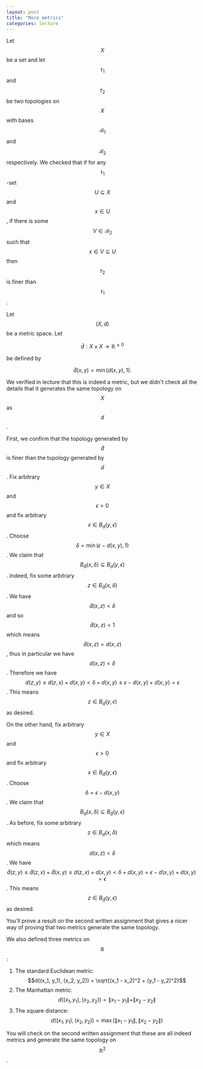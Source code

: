 ```yaml
---
layout: post
title: "More metrics"
categories: lecture
---
```


Let $$X$$ be a set and let $$\tau_1$$ and $$\tau_2$$ be two topologies on $$X$$ with bases $$\mathcal{B}_1$$ and $$\mathcal{B}_2$$ respectively.
We checked that if for any $$\tau_1$$-set $$U \subseteq X$$ and $$x \in U$$, if there is some $$V \in \mathcal{B}_2$$ such that $$x \in V \subseteq U$$ then $$\tau_2$$ is finer than $$\tau_1$$.

Let $$(X, d)$$ be a metric space. Let 

$$\hat{d} : X \times X \rightarrow \mathbb{R}^{\ge 0}$$

be defined by

$$\hat{d}(x, y) = \min(d(x, y), 1).$$

We verified in lecture that this is indeed a metric, but we didn't check all the details that it generates the same topology on $$X$$ as $$d$$.


First, we confirm that the topology generated by $$\hat{d}$$ is finer than the topology generated by $$d$$.
Fix arbitrary $$y \in X$$ and $$\epsilon > 0$$ and fix arbitrary $$x \in B_d(y, \epsilon)$$.
Choose $$\delta = \min(\epsilon - d(x, y), 1)$$.
We claim that $$B_{\hat{d}}(x, \delta) \subseteq B_d(y, \epsilon)$$.
Indeed, fix some arbitrary $$z \in B_{\hat{d}}(x, \delta)$$.
We have $$\hat{d}(x, z) < \delta$$ and so $$\hat{d}(x, z) < 1$$ which means $$\hat{d}(x, z) = d(x, z)$$, thus in particular we have $$d(x, z) < \delta$$.
Therefore we have $$d(z, y) \le d(z, x) + d(x, y) < \delta + d(x, y) \le \epsilon - d(x, y) + d(x, y) = \epsilon$$.
This means $$z \in B_d(y, \epsilon)$$ as desired.

On the other hand, fix arbitrary $$y \in X$$ and $$\epsilon > 0$$ and fix arbitrary $$x \in B_{\hat{d}}(y, \epsilon)$$.
Choose $$\delta = \epsilon - d(x, y)$$.
We claim that $$B_{d}(x, \delta) \subseteq B_{\hat{d}}(y, \epsilon)$$.
As before, fix some arbitrary $$z \in B_{d}(x, \delta)$$ which means $$d(x, z) < \delta$$.
We have $$\hat{d}(z, y) \le \hat{d}(z, x) + \hat{d}(x, y) \le d(z, x) + d(x, y) < \delta + d(x, y) = \epsilon - d(x, y) + d(x, y) = \epsilon$$.
This means $$z \in B_{\hat{d}}(y, \epsilon)$$ as desired.


You'll prove a result on the second written assignment that gives a nicer way of proving that two metrics generate the same topology.

We also defined three metrics on $$\mathbb{R}$$:
1. The standard Euclidean metric: $$d((x_1, y_1), (x_2, y_2)) = \sqrt{(x_1 - x_2)^2 + (y_1 - y_2)^2}$$
2. The Manhattan metric: $$d((x_1, y_1), (x_2, y_2)) = \|x_1 - y_1\| + \|x_2 - y_2\|$$
3. The square distance: $$d((x_1, y_1), (x_2, y_2)) = \max(\|x_1 - y_1\|, \|x_2 - y_2\|)$$

You will check on the second written assignment that these are all indeed metrics and generate the same topology on $$\mathbb{R}^2$$.
